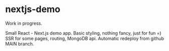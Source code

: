 # nextjs-demo
Work in progress.

Small React - Next.js demo app. Basic styling, nothing fancy, just for fun =)
SSR for some pages, routing, MongoDB api. Automatic redeploy from github MAIN branch.
